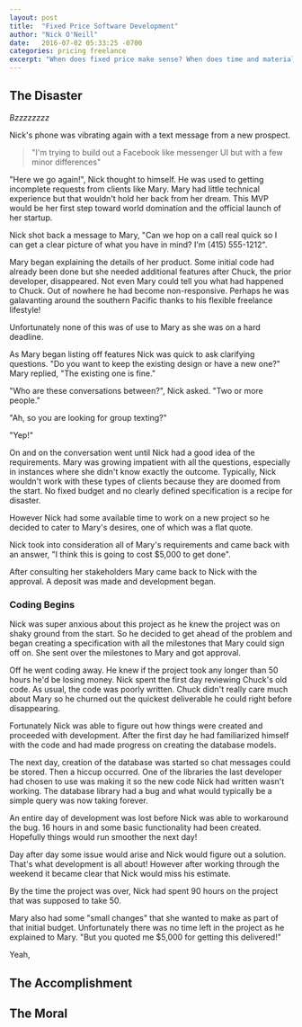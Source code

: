 ```yaml
---
layout: post
title:  "Fixed Price Software Development"
author: "Nick O'Neill"
date:   2016-07-02 05:33:25 -0700
categories: pricing freelance
excerpt: "When does fixed price make sense? When does time and materials?"
---
```

## The Disaster
*Bzzzzzzzz*

Nick's phone was vibrating again with a text message from a new prospect.

> "I'm trying to build out a Facebook like messenger UI but with a few minor differences"

"Here we go again!", Nick thought to himself. He was used to getting incomplete requests from clients like Mary. Mary had little technical experience but that wouldn't hold her back from her dream. This MVP would be her first step toward world domination and the official launch of her startup.

Nick shot back a message to Mary, "Can we hop on a call real quick so I can get a clear picture of what you have in mind? I'm (415) 555-1212".

Mary began explaining the details of her product. Some initial code had already been done but she needed additional features after Chuck, the prior developer, disappeared. Not even Mary could tell you what had happened to Chuck. Out of nowhere he had become non-responsive. Perhaps he was galavanting around the southern Pacific thanks to his flexible freelance lifestyle!

Unfortunately none of this was of use to Mary as she was on a hard deadline.

As Mary began listing off features Nick was quick to ask clarifying questions. "Do you want to keep the existing design or have a new one?" Mary replied, "The existing one is fine."

"Who are these conversations between?", Nick asked. "Two or more people."

"Ah, so you are looking for group texting?"

"Yep!"

On and on the conversation went until Nick had a good idea of the requirements. Mary was growing impatient with all the questions, especially in instances where she didn't know exactly the outcome. Typically, Nick wouldn't work with these types of clients because they are doomed from the start. No fixed budget and no clearly defined specification is a recipe for disaster.

However Nick had some available time to work on a new project so he decided to cater to Mary's desires, one of which was a flat quote.

Nick took into consideration all of Mary's requirements and came back with an answer, "I think this is going to cost $5,000 to get done".

After consulting her stakeholders Mary came back to Nick with the approval. A deposit was made and development began.

### Coding Begins
Nick was super anxious about this project as he knew the project was on shaky ground from the start. So he decided to get ahead of the problem and began creating a specification with all the milestones that Mary could sign off on. She sent over the milestones to Mary and got approval.

Off he went coding away. He knew if the project took any longer than 50 hours he'd be losing money. Nick spent the first day reviewing Chuck's old code. As usual, the code was poorly written. Chuck didn't really care much about Mary so he churned out the quickest deliverable he could right before disappearing.

Fortunately Nick was able to figure out how things were created and proceeded with development. After the first day he had familiarized himself with the code and had made progress on creating the database models.

The next day, creation of the database was started so chat messages could be stored. Then a hiccup occurred. One of the libraries the last developer had chosen to use was making it so the new code Nick had written wasn't working. The database library had a bug and what would typically be a simple query was now taking forever.

An entire day of development was lost before Nick was able to workaround the bug. 16 hours in and some basic functionality had been created. Hopefully things would run smoother the next day!

Day after day some issue would arise and Nick would figure out a solution. That's what development is all about! However after working through the weekend it became clear that Nick would miss his estimate.

By the time the project was over, Nick had spent 90 hours on the project that was supposed to take 50.

Mary also had some "small changes" that she wanted to make as part of that initial budget. Unfortunately there was no time left in the project as he explained to Mary. "But you quoted me $5,000 for getting this delivered!"

Yeah, 


## The Accomplishment


## The Moral
